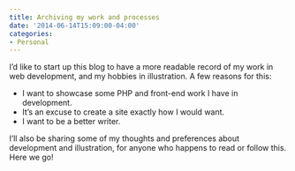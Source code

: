 ```yaml
---
title: Archiving my work and processes
date: '2014-06-14T15:09:00-04:00'
categories:
- Personal
---
```

I’d like to start up this blog to have a more readable record of my work in web development, and my hobbies in illustration. A few reasons for this:

* I want to showcase some PHP and front-end work I have in development.
* It’s an excuse to create a site exactly how I would want.
* I want to be a better writer.

I’ll also be sharing some of my thoughts and preferences about development and illustration, for anyone who happens to read or follow this. Here we go!
